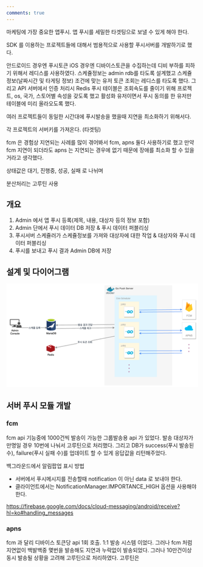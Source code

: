 ```yaml
---
comments: true
---
```


마케팅에 가장 중요한 앱푸시. 앱 푸시를 세밀한 타겟팅으로 보낼 수 있게 해야 한다.

SDK 를 이용하는 프로젝트들에 대해서 범용적으로 사용할 푸시서버를 개발하기로 했다.

안드로이드 경우엔 푸시토큰 iOS 경우엔 디바이스토큰을 수집하는데 디비 부하를 피하기 위해서
레디스를 사용하였다.
스케쥴정보는 admin rdb를 타도록 설계했고 스케쥴 정보(날짜시간 및 타게팅 정보) 조건에 맞는 유저 토큰 조회는 레디스를 타도록 했다.
그리고 API 서버에서 인증 처리시 Redis 푸시 테이블은 조회속도를 줄이기 위해 프로젝트, os, 국가, 스토어별 속성을 갖도록 했고 활성화 유저이면서 푸시 동의를 한 유저만 테이블에 미리 올라오도록 했다.

여러 프로젝트들이 동일한 시간대에 푸시발송을 했을때 지연을 최소화하기 위해서다.

각 프로젝트의 서버키를 가져온다. (타겟팅)

fcm 은 경험상 지연되는 사례를 많이 겪어봐서 fcm, apns 둘다 사용하기로 했고 만약 fcm 지연이 되더라도 apns 는
지연되는 경우에 없기 때문에 장애를 최소화 할 수 있을거라고 생각했다.

상태값은 대기, 진행중, 성공, 실패 로 나뉘며

분산처리는 고루틴 사용

## 개요

1. Admin 에서 앱 푸시 등록(제목, 내용, 대상자 등의 정보 포함)
2. Admin 단에서 푸시 데이터 DB 저장 & 푸시 데이터 퍼블리싱
3. 푸시서버 스케쥴러가 스케쥴정보를 가져와 대상자에 대한 작업 & 대상자와 푸시 데이터 퍼블리싱
4. 푸시를 보내고 푸시 결과 Admin DB에 저장

## 설계 및 다이어그램

![push-server](../img/PushServer.png)

## 서버 푸시 모듈 개발

### fcm

fcm api 기능중에 1000건씩 발송이 가능한 그룹발송용 api 가 있었다.
발송 대상자가 만명일 경우 10번에 나눠서 고루틴으로 처리했다. 그리고 DB가 success(푸시 발송된 수), failure(푸시 실패 수)를
업데이트 할 수 있게 응답값을 리턴해주었다.

백그라운드에서 알림팝업 표시 방법

* 서버에서 푸시메시지를 전송할때 notification 이 아닌 data 로 보내야 한다.
* 클라이언트에서는 NotificationManager.IMPORTANCE_HIGH 옵션을 사용해야 한다.

https://firebase.google.com/docs/cloud-messaging/android/receive?hl=ko#handling_messages


### apns

fcm 과 달리 디바이스 토큰당 api 1회 호출. 1:1 발송 시스템 이었다. 그러나 fcm 처럼 지연없이 백발백중 몇번을 발송해도
지연과 누락없이 발송되었다.
그러나 10만건이상 동시 발송될 상황을 고려해 고루틴으로 처리하였다. 고루틴은

